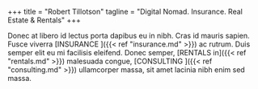 +++
title = "Robert Tillotson"
tagline = "Digital Nomad. Insurance. Real Estate & Rentals"
+++

Donec at libero id lectus porta dapibus eu in nibh. Cras id mauris sapien. Fusce viverra [INSURANCE ]({{< ref "insurance.md" >}}) ac rutrum. Duis semper elit eu mi facilisis eleifend. Donec semper, [RENTALS in]({{< ref "rentals.md" >}}) malesuada congue, [CONSULTING ]({{< ref "consulting.md" >}}) ullamcorper massa, sit amet lacinia nibh enim sed massa.
